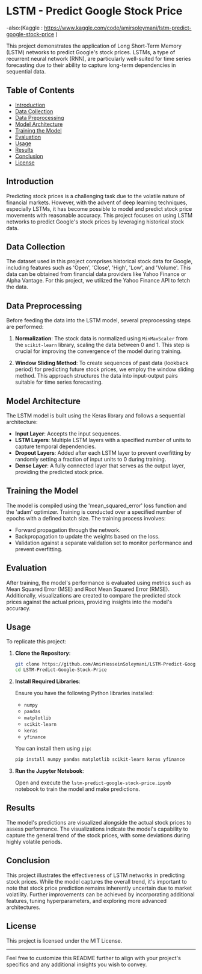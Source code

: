 # LSTM - Predict Google Stock Price

-also:(Kaggle : https://www.kaggle.com/code/amirsoleymani/lstm-predict-google-stock-price )

This project demonstrates the application of Long Short-Term Memory (LSTM) networks to predict Google's stock prices. LSTMs, a type of recurrent neural network (RNN), are particularly well-suited for time series forecasting due to their ability to capture long-term dependencies in sequential data.

## Table of Contents

- [Introduction](#introduction)
- [Data Collection](#data-collection)
- [Data Preprocessing](#data-preprocessing)
- [Model Architecture](#model-architecture)
- [Training the Model](#training-the-model)
- [Evaluation](#evaluation)
- [Usage](#usage)
- [Results](#results)
- [Conclusion](#conclusion)
- [License](#license)

## Introduction

Predicting stock prices is a challenging task due to the volatile nature of financial markets. However, with the advent of deep learning techniques, especially LSTMs, it has become possible to model and predict stock price movements with reasonable accuracy. This project focuses on using LSTM networks to predict Google's stock prices by leveraging historical stock data.

## Data Collection

The dataset used in this project comprises historical stock data for Google, including features such as 'Open', 'Close', 'High', 'Low', and 'Volume'. This data can be obtained from financial data providers like Yahoo Finance or Alpha Vantage. For this project, we utilized the Yahoo Finance API to fetch the data.

## Data Preprocessing

Before feeding the data into the LSTM model, several preprocessing steps are performed:

1. **Normalization**: The stock data is normalized using `MinMaxScaler` from the `scikit-learn` library, scaling the data between 0 and 1. This step is crucial for improving the convergence of the model during training.

2. **Window Sliding Method**: To create sequences of past data (lookback period) for predicting future stock prices, we employ the window sliding method. This approach structures the data into input-output pairs suitable for time series forecasting.

## Model Architecture

The LSTM model is built using the Keras library and follows a sequential architecture:

- **Input Layer**: Accepts the input sequences.
- **LSTM Layers**: Multiple LSTM layers with a specified number of units to capture temporal dependencies.
- **Dropout Layers**: Added after each LSTM layer to prevent overfitting by randomly setting a fraction of input units to 0 during training.
- **Dense Layer**: A fully connected layer that serves as the output layer, providing the predicted stock price.

## Training the Model

The model is compiled using the 'mean_squared_error' loss function and the 'adam' optimizer. Training is conducted over a specified number of epochs with a defined batch size. The training process involves:

- Forward propagation through the network.
- Backpropagation to update the weights based on the loss.
- Validation against a separate validation set to monitor performance and prevent overfitting.

## Evaluation

After training, the model's performance is evaluated using metrics such as Mean Squared Error (MSE) and Root Mean Squared Error (RMSE). Additionally, visualizations are created to compare the predicted stock prices against the actual prices, providing insights into the model's accuracy.

## Usage

To replicate this project:

1. **Clone the Repository**:

   ```bash
   git clone https://github.com/AmirHosseinSoleymani/LSTM-Predict-Google-Stock-Price.git
   cd LSTM-Predict-Google-Stock-Price
   ```

2. **Install Required Libraries**:

   Ensure you have the following Python libraries installed:

   - `numpy`
   - `pandas`
   - `matplotlib`
   - `scikit-learn`
   - `keras`
   - `yfinance`

   You can install them using `pip`:

   ```bash
   pip install numpy pandas matplotlib scikit-learn keras yfinance
   ```

3. **Run the Jupyter Notebook**:

   Open and execute the `lstm-predict-google-stock-price.ipynb` notebook to train the model and make predictions.

## Results

The model's predictions are visualized alongside the actual stock prices to assess performance. The visualizations indicate the model's capability to capture the general trend of the stock prices, with some deviations during highly volatile periods.

## Conclusion

This project illustrates the effectiveness of LSTM networks in predicting stock prices. While the model captures the overall trend, it's important to note that stock price prediction remains inherently uncertain due to market volatility. Further improvements can be achieved by incorporating additional features, tuning hyperparameters, and exploring more advanced architectures.

## License

This project is licensed under the MIT License.

---

Feel free to customize this README further to align with your project's specifics and any additional insights you wish to convey. 
